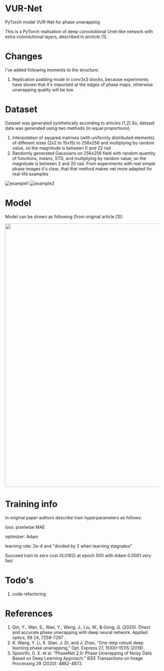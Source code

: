 # VUR-Net
PyTorch model VUR-Net for phase unwrapping

This is a PyTorch realisation of deep convolutional Unet-like network with extra convolutional layers, described in arcticle [1].    

# Changes
I've added following moments to the structure:

1. Replication padding mode in conv3x3 blocks, because experiments have shown that it's important at the edges of phase maps,
otherwise unwrapping quality will be low

# Dataset
Dataset was generated synthetically according to articles [1,2]
So, dataset data was generated using two methods (in equal proportions):

1. Interpolation of squared matrixes (with uniformly distributed elements) of different sizes (2x2 to 15x15) to 256x256 and multiplying by random value, so the magnitude is between 0 and 22 rad
2. Randomly generated Gaussians on 256x256 field with random quantity of functions, means, STD, and multiplying by random value, so the magnitude is between 2 and 20 rad. From experiments with real simple phase images it's clear, that that method makes net more adapted for real-life examples

![example1](https://user-images.githubusercontent.com/73649419/115595429-95d36d00-a2df-11eb-8d83-1a629635a66f.png)
![example2](https://user-images.githubusercontent.com/73649419/115595433-97049a00-a2df-11eb-95d0-73c631d73240.png)

# Model
Model can be shown as following (from original article [1]):

<img src="https://user-images.githubusercontent.com/73649419/116898237-cea80600-ac3e-11eb-9e06-d1c41fd4200a.jpg" data-canonical-src="https://user-images.githubusercontent.com/73649419/116898237-cea80600-ac3e-11eb-9e06-d1c41fd4200a.jpg" width="682" height="864" align="center"/>

# Training info
In original paper authors describe train hyperparameters as follows:

loss: pixelwise MAE

optimizer: Adam 

learning rate: 2e-4 and "divided by 2 when learning stagnates"

Succeed train to zero cost (0.0162) at epoch 500 with Adam 0.0001 very fast

# Todo's

1. code refactoring

# References
1. Qin, Y., Wan, S., Wan, Y., Weng, J., Liu, W., & Gong, Q. (2020). Direct and accurate phase unwrapping with deep neural network. Applied optics, 59 24, 7258-7267 .
2. K. Wang, Y. Li, K. Qian, J. Di, and J. Zhao, “One-step robust deep
learning phase unwrapping,” Opt. Express 27, 15100–15115 (2019).
3. Spoorthi, G. E. et al. “PhaseNet 2.0: Phase Unwrapping of Noisy Data Based on Deep Learning Approach.” IEEE Transactions on Image Processing 29 (2020): 4862-4872.
